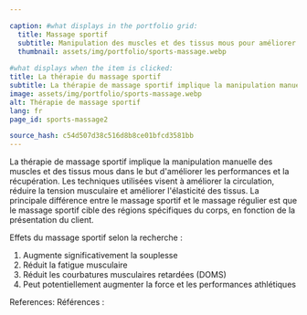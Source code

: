 ```yaml
---

caption: #what displays in the portfolio grid:
  title: Massage sportif
  subtitle: Manipulation des muscles et des tissus mous pour améliorer les performances et la récupération.
  thumbnail: assets/img/portfolio/sports-massage.webp
  
#what displays when the item is clicked:
title: La thérapie du massage sportif
subtitle: La thérapie de massage sportif implique la manipulation manuelle des muscles et des tissus mous dans le but d'améliorer les performances et la récupération. Les techniques utilisées visent à améliorer la circulation, à réduire la tension musculaire et à améliorer l'élasticité des tissus. La principale différence entre le massage sportif et le massage régulier est que le massage sportif cible des régions spécifiques du corps, en fonction de la présentation du client.
image: assets/img/portfolio/sports-massage.webp
alt: Thérapie de massage sportif
lang: fr
page_id: sports-massage2

source_hash: c54d507d38c516d8b8ce01bfcd3581bb
---
```

La thérapie de massage sportif implique la manipulation manuelle des muscles et des tissus mous dans le but d'améliorer les performances et la récupération. Les techniques utilisées visent à améliorer la circulation, réduire la tension musculaire et améliorer l'élasticité des tissus. La principale différence entre le massage sportif et le massage régulier est que le massage sportif cible des régions spécifiques du corps, en fonction de la présentation du client.

Effets du massage sportif selon la recherche :
1. Augmente significativement la souplesse
2. Réduit la fatigue musculaire
3. Réduit les courbatures musculaires retardées (DOMS)
4. Peut potentiellement augmenter la force et les performances athlétiques

References:
Références :